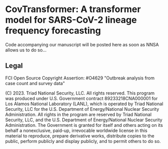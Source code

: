 # CovTransformer: A transformer model for SARS-CoV-2 lineage frequency     forecasting

Code accompanying our manuscript will be posted here as soon as NNSA allows us to do so...

## Legal

FCI Open Source Copyright Assertion: #O4629 "Outbreak analysis from case count and survey data"

(C) 2023. Triad National Security, LLC. All rights reserved.
This program was produced under U.S. Government contract 89233218CNA000001 for Los Alamos National Laboratory (LANL), which is operated by Triad National Security, LLC for the U.S.  Department of Energy/National Nuclear Security Administration. All rights in the program are reserved by Triad National Security, LLC, and the U.S. Department of Energy/National Nuclear Security Administration. The Government is granted for itself and others acting on its behalf a nonexclusive, paid-up, irrevocable worldwide license in this material to reproduce, prepare derivative works, distribute copies to the public, perform publicly and display publicly, and to permit others to do so.
